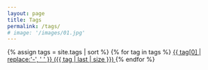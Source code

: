 ```yaml
---
layout: page
title: Tags
permalink: /tags/
# image: '/images/01.jpg'
---
```

{% assign tags = site.tags | sort %}
{% for tag in tags %}
 <span class="site-tag">
    <a href="/tag/{{ tag | first | slugify }}/" style="font-size: {{ tag | last | size  |  times: 4 | plus: 80  }}%">
            {{ tag[0] | replace:'-', ' ' }} ({{ tag | last | size }})
    </a>
</span>
{% endfor %}